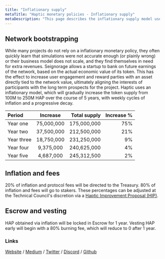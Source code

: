 ```yaml
---
title: "Inflationary supply"
metaTitle: "Haptic monetary policies - Inflationary supply"
metaDescription: "This page describes the inflationary supply model used by Haptic"
---
```


## Network bootstrapping

While many projects do not rely on a inflationary monetary policy, they often quickly learn that simulations were not accurate enough (or plainly wrong) or their business model does not scale, and they find themselves in need for extra revenues. Seignorage allows a startup to bank on future earnings of the network, based on the actual economic value of its token. This has the effect to increase user engagement and reward parties with an asset directly tied to the network value, ultimately aligning the interests of participants with the long term prospects for the project. Haptic uses an inflationary model, which will gradually increase the token supply from 100M to 250M HAP over the course of 5 years, with weekly cycles of inflation and a progressive decay. 


| Period      | Increase | Total supply     |  Increase % |
| :---        |    :----:   |          ---: |          ---: |
| Year one      |75,000,000      |  175,000,000   |  75%  |
| Year two    | 37,500,000       |  212,500,000      | 21%   |
| Year three  |18,750,000        |  231,250,000      | 9%
| Year four   | 9,375,000        |  240,625,000      | 4%
| Year five   | 4,687,000        |  245,312,500      | 2%


## Inflation and fees
20% of inflation and protocol fees will be directed to the Treasury. 80% of inflation and fees will go to stakers. These percentages can be adjusted at the Technical Council's discretion via a [Haptic Improvement Proposal (HIP)](http://docs.haptic.finance/glossary/#hapticimprovementproposal(hip)).

## Escrow and vesting
HAP obtained via inflation will be locked in Escrow for 1 year. Vesting HAP early will begin with a 80% burning fee, which will reduce to 0 after 1 year. 

### Links

[Website](https://haptic.finance) / [Medium](https://hapticfinance.medium.com/) / [Twitter](https://twitter.com/hapticfinance/) / [Discord](https://twitter.com/hapticfinance/) / [Github](https://github.com/hapticfinance/)